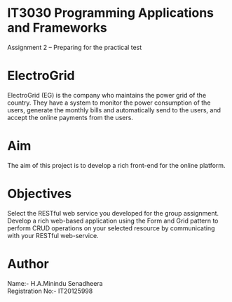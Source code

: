 # IT3030 Programming Applications and Frameworks 

Assignment 2 – Preparing for the practical test 

# ElectroGrid

ElectroGrid (EG) is the company who maintains the power grid of the country. They have a system to
monitor the power consumption of the users, generate the monthly bills and automatically send to the
users, and accept the online payments from the users. 

# Aim

The aim of this project is to develop a rich front-end for the online platform.

# Objectives

Select the RESTful web service you developed for the group assignment.
Develop a rich web-based application using the Form and Grid pattern to perform CRUD
operations on your selected resource by communicating with your RESTful web-service.

# Author
Name:- H.A.Minindu Senadheera <br>
Registration No:- IT20125998
